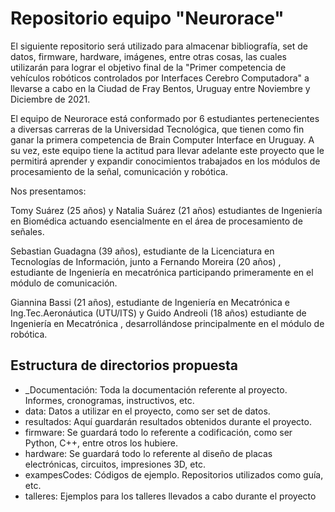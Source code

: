# Repositorio equipo "Neurorace"

El siguiente repositorio será utilizado para almacenar bibliografía, set de datos, firmware, hardware, imágenes, entre otras cosas, las cuales utilizarán para lograr el objetivo final de la "Primer competencia de vehículos robóticos controlados por Interfaces Cerebro Computadora" a llevarse a cabo en la Ciudad de Fray Bentos, Uruguay entre Noviembre y Diciembre de 2021.

El equipo de Neurorace está conformado por 6 estudiantes pertenecientes a diversas carreras de la Universidad Tecnológica, que tienen como fin ganar la primera competencia de Brain Computer Interface en Uruguay. A su vez, este equipo tiene la actitud para llevar adelante este proyecto que le permitirá aprender y expandir conocimientos trabajados en los módulos de procesamiento de la señal, comunicación y robótica.

Nos presentamos:

Tomy Suárez (25 años) y Natalia Suárez (21 años) estudiantes de Ingeniería en Biomédica actuando esencialmente en el área de procesamiento de señales. 

Sebastian Guadagna (39 años), estudiante de la Licenciatura en Tecnologías de Información, junto a Fernando Moreira (20 años) , estudiante de Ingeniería en mecatrónica participando primeramente en el módulo de comunicación. 

Giannina Bassi (21 años), estudiante de Ingeniería en Mecatrónica e Ing.Tec.Aeronáutica (UTU/ITS) y Guido Andreoli (18 años) estudiante de Ingeniería en Mecatrónica , desarrollándose principalmente en el módulo de robótica.

## Estructura de directorios propuesta

- _Documentación: Toda la documentación referente al proyecto. Informes, cronogramas, instructivos, etc.
- data: Datos a utilizar en el proyecto, como ser set de datos.
- resultados: Aquí guardarán resultados obtenidos durante el proyecto.
- firmware: Se guardará todo lo referente a codificación, como ser Python, C++, entre otros los hubiere.
- hardware: Se guardará todo lo referente al diseño de placas electrónicas, circuitos, impresiones 3D, etc.
- exampesCodes: Códigos de ejemplo. Repositorios utilizados como guía, etc.
- talleres: Ejemplos para los talleres llevados a cabo durante el proyecto
